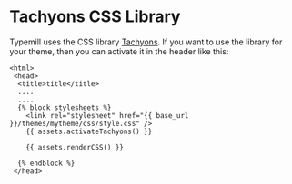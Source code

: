 # Tachyons CSS Library

Typemill uses the CSS library [Tachyons](https://tachyons.io/). If you want to use the library for your theme, then you can activate it in the header like this:

````
<html>
 <head>
  <title>title</title>
  ....
  ....
  {% block stylesheets %}
    <link rel="stylesheet" href="{{ base_url }}/themes/mytheme/css/style.css" />
    {{ assets.activateTachyons() }}
    
    {{ assets.renderCSS() }}
      
  {% endblock %}
 </head>
````

